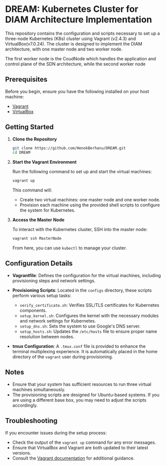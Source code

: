 # DREAM: Kubernetes Cluster for DIAM Architecture Implementation

This repository contains the configuration and scripts necessary to set up a three-node Kubernetes (K8s) cluster using Vagrant (v2.4.3) and VirtualBox(v7.0.24). The cluster is designed to implement the DIAM architecture, with one master node and two worker node.

The first worker node is the CoudNode which handles the application and control plane of the SDN architecture, while the second worker node 

## Prerequisites

Before you begin, ensure you have the following installed on your host machine:

- [Vagrant](https://www.vagrantup.com/downloads)
- [VirtualBox](https://www.virtualbox.org/wiki/Downloads)

## Getting Started

1. **Clone the Repository**

   ```bash
   git clone https://github.com/HenokBerhanu/DREAM.git
   cd DREAM
   ```

2. **Start the Vagrant Environment**

   Run the following command to set up and start the virtual machines:

   ```bash
   vagrant up
   ```

   This command will:

   - Create two virtual machines: one master node and one worker node.
   - Provision each machine using the provided shell scripts to configure the system for Kubernetes.

3. **Access the Master Node**

   To interact with the Kubernetes cluster, SSH into the master node:

   ```bash
   vagrant ssh MasterNode
   ```

   From here, you can use `kubectl` to manage your cluster.

## Configuration Details

- **Vagrantfile**: Defines the configuration for the virtual machines, including provisioning steps and network settings.

- **Provisioning Scripts**: Located in the `configs` directory, these scripts perform various setup tasks:
  - `verify_certificate.sh`: Verifies SSL/TLS certificates for Kubernetes components.
  - `setup_kernel.sh`: Configures the kernel with the necessary modules and network settings for Kubernetes.
  - `setup_dns.sh`: Sets the system to use Google's DNS server.
  - `setup_hosts.sh`: Updates the `/etc/hosts` file to ensure proper name resolution between nodes.

- **tmux Configuration**: A `.tmux.conf` file is provided to enhance the terminal multiplexing experience. It is automatically placed in the home directory of the `vagrant` user during provisioning.

## Notes

- Ensure that your system has sufficient resources to run three virtual machines simultaneously.
- The provisioning scripts are designed for Ubuntu-based systems. If you are using a different base box, you may need to adjust the scripts accordingly.

## Troubleshooting

If you encounter issues during the setup process:

- Check the output of the `vagrant up` command for any error messages.
- Ensure that VirtualBox and Vagrant are both updated to their latest versions.
- Consult the [Vagrant documentation](https://www.vagrantup.com/docs) for additional guidance.
